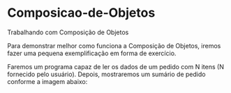 # Composicao-de-Objetos
Trabalhando com Composição de Objetos

Para demonstrar melhor como funciona a Composição de Objetos, iremos fazer uma pequena exemplificação em forma de exercício.

Faremos um programa capaz de ler os dados de um pedido com N itens (N fornecido pelo usuário). Depois, mostraremos um sumário de pedido conforme a imagem abaixo:

